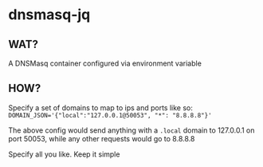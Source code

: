 # dnsmasq-jq

## WAT?

A DNSMasq container configured via environment variable

## HOW?

Specify a set of domains to map to ips and ports like so:
`DOMAIN_JSON='{"local":"127.0.0.1@50053", "*": "8.8.8.8"}'`

The above config would send anything with a `.local` domain to 127.0.0.1 on
port 50053, while any other requests would go to 8.8.8.8

Specify all you like. Keep it simple
